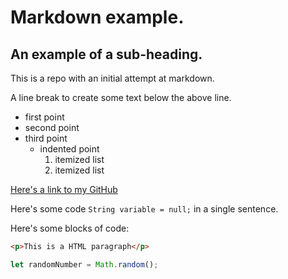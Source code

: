 # Markdown example.
## An example of a sub-heading.
This is a repo with an initial attempt at markdown.

A line break to create some text below the above line. 

- first point
- second point
- third point
  -  indented point
     1. itemized list
     2. itemized list 
 
[Here's a link to my GitHub](https://github.com/anthonymcglone2022)

Here's some code `String variable = null;` in a single sentence.

Here's some blocks of code:

```html
<p>This is a HTML paragraph</p>
```

```javascript
let randomNumber = Math.random();
```



